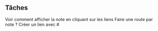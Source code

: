 ## Tâches
Voir comment afficher la note en cliquant sur les liens 
Faire une route par note ?
Créer un lien avec #